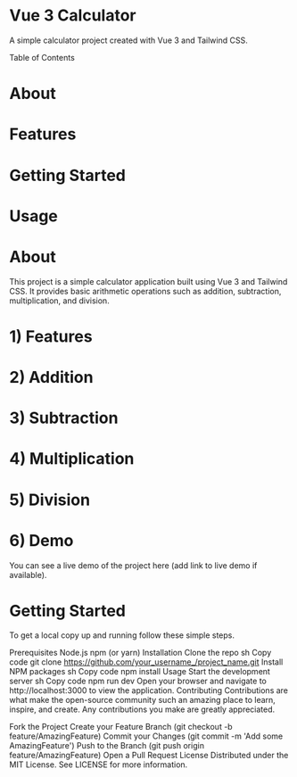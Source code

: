 # Vue 3 Calculator
A simple calculator project created with Vue 3 and Tailwind CSS.

Table of Contents
# About
# Features
# Getting Started
# Usage
# About
This project is a simple calculator application built using Vue 3 and Tailwind CSS. It provides basic arithmetic operations such as addition, subtraction, multiplication, and division.

# 1) Features
# 2) Addition
# 3) Subtraction
# 4) Multiplication
# 5) Division
# 6) Demo
You can see a live demo of the project here (add link to live demo if available).

# Getting Started
To get a local copy up and running follow these simple steps.

Prerequisites
Node.js
npm (or yarn)
Installation
Clone the repo
sh
Copy code
git clone https://github.com/your_username_/project_name.git
Install NPM packages
sh
Copy code
npm install
Usage
Start the development server
sh
Copy code
npm run dev
Open your browser and navigate to http://localhost:3000 to view the application.
Contributing
Contributions are what make the open-source community such an amazing place to learn, inspire, and create. Any contributions you make are greatly appreciated.

Fork the Project
Create your Feature Branch (git checkout -b feature/AmazingFeature)
Commit your Changes (git commit -m 'Add some AmazingFeature')
Push to the Branch (git push origin feature/AmazingFeature)
Open a Pull Request
License
Distributed under the MIT License. See LICENSE for more information.
